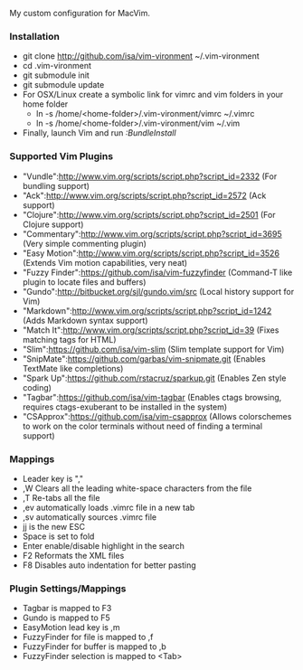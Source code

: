 My custom configuration for MacVim. 

### Installation

* git clone http://github.com/isa/vim-vironment ~/.vim-vironment
* cd .vim-vironment
* git submodule init
* git submodule update
* For OSX/Linux create a symbolic link for vimrc and vim folders in your home folder
    * ln -s /home/&lt;home-folder&gt;/.vim-vironment/vimrc ~/.vimrc
    * ln -s /home/&lt;home-folder&gt;/.vim-vironment/vim ~/.vim
* Finally, launch Vim and run *:BundleInstall*

### Supported Vim Plugins

* "Vundle":http://www.vim.org/scripts/script.php?script_id=2332 (For bundling support)
* "Ack":http://www.vim.org/scripts/script.php?script_id=2572 (Ack support)
* "Clojure":http://www.vim.org/scripts/script.php?script_id=2501 (For Clojure support)
* "Commentary":http://www.vim.org/scripts/script.php?script_id=3695 (Very simple commenting plugin)
* "Easy Motion":http://www.vim.org/scripts/script.php?script_id=3526 (Extends Vim motion capabilities, very neat)
* "Fuzzy Finder":https://github.com/isa/vim-fuzzyfinder (Command-T like plugin to locate files and buffers)
* "Gundo":http://bitbucket.org/sjl/gundo.vim/src (Local history support for Vim)
* "Markdown":http://www.vim.org/scripts/script.php?script_id=1242 (Adds Markdown syntax support)
* "Match It":http://www.vim.org/scripts/script.php?script_id=39 (Fixes matching tags for HTML)
* "Slim":https://github.com/isa/vim-slim (Slim template support for Vim)
* "SnipMate":https://github.com/garbas/vim-snipmate.git (Enables TextMate like completions)
* "Spark Up":https://github.com/rstacruz/sparkup.git (Enables Zen style coding)
* "Tagbar":https://github.com/isa/vim-tagbar (Enables ctags browsing, requires ctags-exuberant to be installed in the system)
* "CSApprox":https://github.com/isa/vim-csapprox (Allows colorschemes to work on the color terminals without need of finding a terminal support)

### Mappings

* Leader key is ","
* ,W Clears all the leading white-space characters from the file
* ,T Re-tabs all the file
* ,ev automatically loads .vimrc file in a new tab
* ,sv automatically sources .vimrc file
* jj is the new ESC
* Space is set to fold
* Enter enable/disable highlight in the search
* F2 Reformats the XML files
* F8 Disables auto indentation for better pasting

### Plugin Settings/Mappings

* Tagbar is mapped to F3
* Gundo is mapped to F5
* EasyMotion lead key is ,m
* FuzzyFinder for file is mapped to ,f
* FuzzyFinder for buffer is mapped to ,b
* FuzzyFinder selection is mapped to &lt;Tab&gt;
